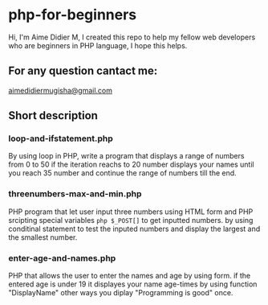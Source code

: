 # php-for-beginners
Hi, I'm Aime Didier M, I created this repo to help my fellow web developers who are beginners in PHP language, I hope this helps.

## For any question cantact me:
aimedidiermugisha@gmail.com
## Short description
### loop-and-ifstatement.php
By using loop in PHP, write a program that displays a range of numbers from 0 to 50 if the iteration reachs to 20 number displays your names until you reach 35 number and continue the range of numbers till the end.
### threenumbers-max-and-min.php
PHP program that let user input three numbers using HTML form and PHP srcipting special variables ```php $_POST[]``` to get inputted numbers. by using conditinal statement to test the inputed numbers and display the largest and the smallest number.
### enter-age-and-names.php
PHP that allows the user to enter the names and age by using form. if the entered age is under 19 it displayes your name age-times by using function "DisplayName" other ways you diplay "Programming is good" once.
